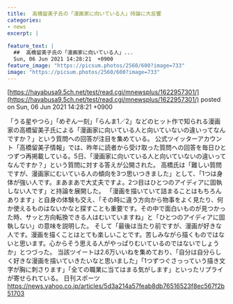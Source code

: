 ```yaml
---
title:  高橋留美子氏の「漫画家に向いている人」持論に大反響  
categories:
- news
excerpt: |
  
feature_text: |
  ##  高橋留美子氏の「漫画家に向いている人」...
  Sun, 06 Jun 2021 14:28:21  +0900
feature_image: "https://picsum.photos/2560/600?image=733"
image: "https://picsum.photos/2560/600?image=733"
---
```


[https://hayabusa9.5ch.net/test/read.cgi/mnewsplus/1622957301/](https://hayabusa9.5ch.net/test/read.cgi/mnewsplus/1622957301/)
posted on Sun, 06 Jun 2021 14:28:21  +0900

<!--more-->

「うる星やつら」「めぞん一刻」「らんま1／2」などのヒット作で知られる漫画家の高橋留美子氏による「漫画家に向いている人と向いていないの違いってなんですか？」という質問への回答が注目を集めている。 公式ツイッターアカウント「高橋留美子情報」では、昨年に読者から受け取った質問への回答を毎日ひとつずつ再掲載している。5日、「漫画家に向いている人と向いていないの違いってなんですか？」という質問に対する答えが公開された。 高橋氏は「難しい質問ですが、漫画家にむいている人の傾向を3つ思いつきました」として、「1つは身体が強い人です。まあまあで大丈夫ですよ。2つ目はひとつのアイディアに固執しない人です」と持論を展開した。 「漫画を描いていて詰まることはもちろんあります」と自身の体験も交え、「その時に違う方向から物事をよく見たり、何か使えるものはないかなと探すことも重要です。その中で面白いものが見つかった時、サッと方向転換できる人はむいていますね」と「ひとつのアイディアに固執しない」の意味を説明した。 そして「最後は当たり前ですが、漫画が好きな人です。漫画を描くことはとても楽しいことです。苦しみながら描くものではないと思います。心からそう思える人がやっぱりむいているのではないでしょうか」とつづった。 当該ツイートは2.6万いいねを集めており、「自分は自分らしく好きな漫画を描いていきたいなと思いました」「1つずつぐさっっていう描き文字が胸に刺さります」「全ての職業に当てはまる気がします」といったリプライが寄せられている。 日刊スポーツ https://news.yahoo.co.jp/articles/5d3a214a57feab8db76516523f8ec567f2b51703

